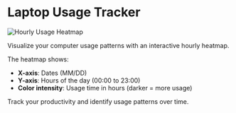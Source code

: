 # Laptop Usage Tracker

![Hourly Usage Heatmap](https://i.imgur.com/FTpKIK1.png)

Visualize your computer usage patterns with an interactive hourly heatmap.

The heatmap shows:
- **X-axis**: Dates (MM/DD)
- **Y-axis**: Hours of the day (00:00 to 23:00)
- **Color intensity**: Usage time in hours (darker = more usage)

Track your productivity and identify usage patterns over time.
